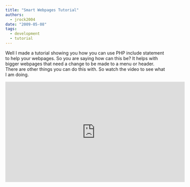 ```yaml
---
title: "Smart Webpages Tutorial"
authors:
  - jrock2004
date: "2009-05-08"
tags:
  - development
  - tutorial
---
```


Well I made a tutorial showing you how you can use PHP include statement to help your webpages. So you are saying how can this be? It helps with bigger webpages that need a change to be made to a menu or header. There are other things you can do this with. So watch the video to see what I am doing.

<iframe width="560" height="315" src="https://www.youtube.com/embed/P8GfJE0d-3A" frameborder="0" allow="accelerometer; autoplay; encrypted-media; gyroscope; picture-in-picture" allowfullscreen></iframe>
